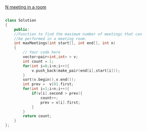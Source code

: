 [N meeting in a room](https://practice.geeksforgeeks.org/problems/n-meetings-in-one-room-1587115620/1)

```cpp

class Solution
{
    public:
    //Function to find the maximum number of meetings that can
    //be performed in a meeting room.
    int maxMeetings(int start[], int end[], int n)
    {
        // Your code here
        vector<pair<int,int> > v;
        int count = 1;
        for(int i=0;i<n;i++){
            v.push_back(make_pair(end[i],start[i]));
        }
        sort(v.begin(),v.end());
        int prev =  v[0].first;
        for(int i=1;i<n;i++){
            if(v[i].second > prev){
                count++;
                prev = v[i].first;
            }
        }
        return count;
    }
};

```